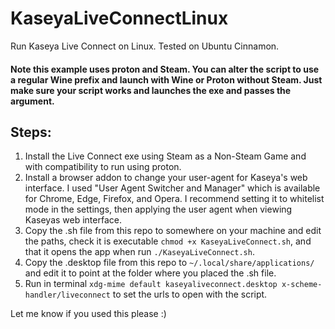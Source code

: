 # KaseyaLiveConnectLinux

Run Kaseya Live Connect on Linux. Tested on Ubuntu Cinnamon.

#### Note this example uses proton and Steam. You can alter the script to use a regular Wine prefix and launch with Wine or Proton without Steam. Just make sure your script works and launches the exe and passes the argument.

## Steps:
1. Install the Live Connect exe using Steam as a Non-Steam Game and with compatibility to run using proton.
2. Install a browser addon to change your user-agent for Kaseya's web interface. I used "User Agent Switcher and Manager" which is available for Chrome, Edge, Firefox, and Opera. I recommend setting it to whitelist mode in the settings, then applying the user agent when viewing Kaseyas web interface.
4. Copy the .sh file from this repo to somewhere on your machine and edit the paths, check it is executable `chmod +x KaseyaLiveConnect.sh`, and that it opens the app when run `./KaseyaLiveConnect.sh`.
5. Copy the .desktop file from this repo to `~/.local/share/applications/` and edit it to point at the folder where you placed the .sh file.
6. Run in terminal `xdg-mime default kaseyaliveconnect.desktop x-scheme-handler/liveconnect` to set the urls to open with the script.

Let me know if you used this please :)
